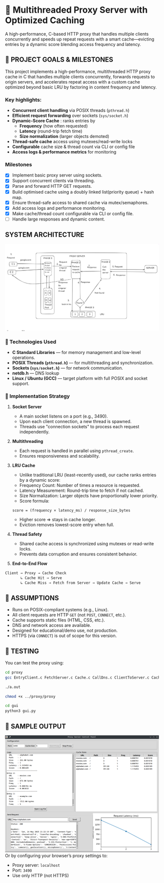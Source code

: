# 🔁 Multithreaded Proxy Server with Optimized Caching

A high-performance, C-based HTTP proxy that handles multiple clients concurrently and speeds up repeat requests with a smart cache—evicting entries by a dynamic score blending access frequency and latency.

## 🎯 PROJECT GOALS & MILESTONES

This project implements a high-performance, multithreaded HTTP proxy cache in C that handles multiple clients concurrently, forwards requests to origin servers, and accelerates repeat access with a custom cache optimized beyond basic LRU by factoring in content frequency and latency.

### Key highlights:
- **Concurrent client handling** via POSIX threads (`pthread.h`)  
- **Efficient request forwarding** over sockets (`sys/socket.h`)  
- **Dynamic-Score Cache** : ranks entries by  
  - **Frequency** (how often requested)  
  - **Latency** (round-trip fetch time)  
  - **Size normalization** (larger objects demoted)  
- **Thread-safe cache** access using mutexes/read-write locks  
- **Configurable** cache size & thread count via CLI or config file  
- **Access logs & performance metrics** for monitoring 

### Milestones
- [x] Implement basic proxy server using sockets.
- [x] Support concurrent clients via threading.
- [x] Parse and forward HTTP GET requests.
- [x] Build optimised cache using a doubly linked list(priority queue) + hash map.
- [x] Ensure thread-safe access to shared cache via mutex/semaphores.
- [x] Add access logs and performance monitoring.
- [x] Make cache/thread count configurable via CLI or config file.
- [ ] Handle large responses and dynamic content.

## SYSTEM ARCHITECTURE
![Arch](Arch.png)


### 🔧 Technologies Used

- **C Standard Libraries** — for memory management and low-level operations.
- **POSIX Threads (`pthread.h`)** — for multithreading and synchronization.
- **Sockets (`sys/socket.h`)** — for network communication.
- **netdb.h** — DNS lookup
- **Linux / Ubuntu (GCC)** — target platform with full POSIX and socket support.

### 🔄 Implementation Strategy

1. **Socket Server**  
   - A main socket listens on a port (e.g., 3490).  
   - Upon each client connection, a new thread is spawned.  
   - Threads use "connection sockets" to process each request independently.

2. **Multithreading**  
   - Each request is handled in parallel using `pthread_create`.  
   - Ensures responsiveness and scalability.

3. **LRU Cache**  
   - Unlike traditional LRU (least-recently used), our cache ranks entries by a dynamic score:
   - Frequency Count: Number of times a resource is requested.
   - Latency Measurement: Round-trip time to fetch if not cached.
   - Size Normalization: Larger objects have proportionally lower priority.
   - Score formula:
   ```text
   score = (frequency × latency_ms) / response_size_bytes
   ```
   - Higher score ⇒ stays in cache longer.
   - Eviction removes lowest-score entry when full.

4. **Thread Safety**  
   - Shared cache access is synchronized using mutexes or read-write locks.  
   - Prevents data corruption and ensures consistent behavior.

5. **End-to-End Flow**

```text
Client → Proxy → Cache Check
       ↳ Cache Hit → Serve
       ↳ Cache Miss → Fetch from Server → Update Cache → Serve
```


## 📌 ASSUMPTIONS

- Runs on POSIX-compliant systems (e.g., Linux).
- All client requests are HTTP `GET` (not `POST`, `CONNECT`, etc.).
- Cache supports static files (HTML, CSS, etc.).
- DNS and network access are available.
- Designed for educational/demo use, not production.
- HTTPS (via `CONNECT`) is out of scope for this version.



## 🧪 TESTING

You can test the proxy using:
```bash
cd proxy
gcc EntryClient.c FetchServer.c Cache.c CallDns.c ClientToServer.c CacheData.c 
```
```bash
./a.out
```
```bash
chmod +x ../proxy/proxy
```
```bash
cd gui
python3 gui.py
```


## 🧪 SAMPLE OUTPUT
![Arch](Output.png)
Or by configuring your browser’s proxy settings to:
- Proxy server: `localhost`
- Port: `3490`
- Use only HTTP (not HTTPS)

